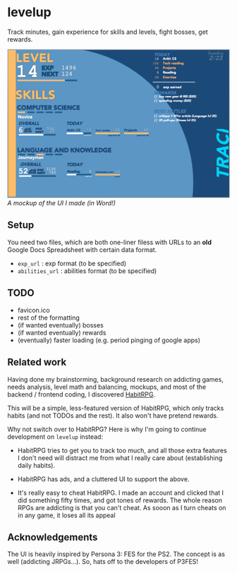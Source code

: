 # levelup
Track minutes, gain experience for skills and levels, fight bosses, get rewards.

![preview of the levelup UI](levelup_ui.png)
_A mockup of the UI I made (in Word!)_

## Setup
You need two files, which are both one-liner filess with URLs to an **old** Google Docs Spreadsheet with certain data format.
- `exp_url` :   exp format (to be specified)
- `abilities_url` : abilities format (to be specified)

## TODO
- favicon.ico
- rest of the formatting
- (if wanted eventually) bosses
- (if wanted eventually) rewards
- (eventually) faster loading (e.g. period pinging of google apps)

## Related work
Having done my brainstorming, background research on addicting games, needs analysis, level math and balancing, mockups, and most of the backend / frontend coding, I discovered [HabitRPG](https://habitrpg.com/). 

This will be a simple, less-featured version of HabitRPG, which only tracks habits (and not TODOs and the rest). It also won't have pretend rewards.

Why not switch over to HabitRPG? Here is why I'm going to continue development on `levelup` instead:

* HabitRPG tries to get you to track too much, and all those extra features I don't need will distract me from what I really care about (establishing daily habits).

* HabitRPG has ads, and a cluttered UI to support the above.

* It's really easy to cheat HabitRPG. I made an account and clicked that I did something fifty times, and got tones of rewards. The whole reason RPGs are addicting is that you can't cheat. As sooon as I turn cheats on in any game, it loses all its appeal

## Acknowledgements
The UI is heavily inspired by Persona 3: FES for the PS2. The concept is as well (addicting JRPGs...). So, hats off to the developers of P3FES!
